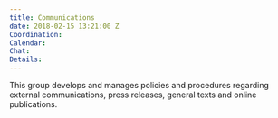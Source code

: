 ```yaml
---
title: Communications
date: 2018-02-15 13:21:00 Z
Coordination: 
Calendar:
Chat:
Details:
---
```


This group develops and manages policies and procedures regarding external communications, press releases, general texts and online publications.
